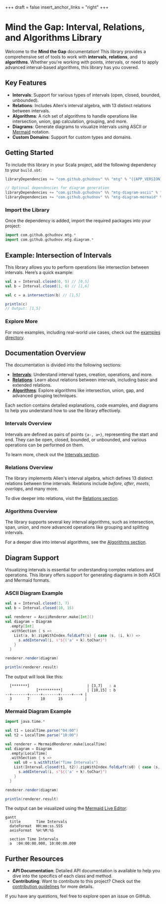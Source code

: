 +++
draft = false
insert_anchor_links = "right"
+++

# Mind the Gap: Interval, Relations, and Algorithms Library

Welcome to the **Mind the Gap** documentation! This library provides a comprehensive set of tools to work with **intervals**, **relations**, and **algorithms**. Whether you're working with points, intervals, or need to apply advanced interval-based algorithms, this library has you covered.

## Key Features

- **Intervals**: Support for various types of intervals (open, closed, bounded, unbounded).
- **Relations**: Includes Allen's interval algebra, with 13 distinct relations between intervals.
- **Algorithms**: A rich set of algorithms to handle operations like intersection, union, gap calculation, grouping, and more.
- **Diagrams**: Generate diagrams to visualize intervals using ASCII or [Mermaid](https://mermaid.js.org/) notation.
- **Custom Domains**: Support for custom types and domains.

## Getting Started

To include this library in your Scala project, add the following dependency to your `build.sbt`:

```scala
libraryDependencies += "com.github.gchudnov" %% "mtg" % "{{APP_VERSION}}"

// Optional dependencies for diagram generation
libraryDependencies += "com.github.gchudnov" %% "mtg-diagram-ascii" % "{{APP_VERSION}}"   // ASCII diagrams
libraryDependencies += "com.github.gchudnov" %% "mtg-diagram-mermaid" % "{{APP_VERSION}}" // Mermaid diagrams
```

### Import the Library

Once the dependency is added, import the required packages into your project:

```scala
import com.github.gchudnov.mtg.*
import com.github.gchudnov.mtg.diagram.*
```

## Example: Intersection of Intervals

This library allows you to perform operations like intersection between intervals. Here’s a quick example:

```scala
val a = Interval.closed(0, 5) // [0,5]
val b = Interval.closed(1, 6) // [1,6]

val c = a.intersection(b) // [1,5]

println(c)
// Output: [1,5]
```

### Explore More

For more examples, including real-world use cases, check out the [examples directory](https://github.com/gchudnov/mindthegap/tree/main/examples/src/main/scala/com/github/gchudnov/examples).

## Documentation Overview

The documentation is divided into the following sections:

- **[Intervals](intervals/)**: Understand interval types, creation, operations, and more.
- **[Relations](relations/)**: Learn about relations between intervals, including basic and extended relations.
- **[Algorithms](algorithms/)**: Explore algorithms like intersection, union, gap, and advanced grouping techniques.

Each section contains detailed explanations, code examples, and diagrams to help you understand how to use the library effectively.

### Intervals Overview

Intervals are defined as pairs of points `{a-, a+}`, representing the start and end. They can be open, closed, bounded, or unbounded, and various operations can be performed on them.

To learn more, check out the [Intervals section](intervals/).

### Relations Overview

The library implements Allen's interval algebra, which defines 13 distinct relations between time intervals. Relations include _before_, _after_, _meets_, _overlaps_, and many more.

To dive deeper into relations, visit the [Relations section](relations/).

### Algorithms Overview

The library supports several key interval algorithms, such as intersection, span, union, and more advanced operations like grouping and splitting intervals.

For a deeper dive into interval algorithms, see the [Algorithms section](algorithms/).

## Diagram Support

Visualizing intervals is essential for understanding complex relations and operations. This library offers support for generating diagrams in both ASCII and Mermaid formats.

### ASCII Diagram Example

```scala
val a = Interval.closed(3, 7)
val b = Interval.closed(10, 15)

val renderer = AsciiRenderer.make[Int]()
val diagram = Diagram
  .empty[Int]
  .withSection { s =>
    List(a, b).zipWithIndex.foldLeft(s) { case (s, (i, k)) =>
      s.addInterval(i, s"${('a' + k).toChar}")
    }
  }

renderer.render(diagram)

println(renderer.result)
```

The output will look like this:

```text
  [*******]                          | [3,7]   : a
              [**********]           | [10,15] : b
--+-------+-----+-------+-----+---+ |
  3       7     10      15          |
```

### Mermaid Diagram Example

```scala
import java.time.*

val t1 = LocalTime.parse("04:00")
val t2 = LocalTime.parse("10:00")

val renderer = MermaidRenderer.make[LocalTime]
val diagram = Diagram
  .empty[LocalTime]
  .withSection { s =>
    val s0 = s.withTitle("Time Intervals")
    List(Interval.closed(t1, t2)).zipWithIndex.foldLeft(s0) { case (s, (i, k)) =>
      s.addInterval(i, s"${('a' + k).toChar}")
    }
  }

renderer.render(diagram)

println(renderer.result)
```

The output can be visualized using the [Mermaid Live Editor](https://mermaid.live):

```mermaid
gantt
  title       Time Intervals
  dateFormat  HH:mm:ss.SSS
  axisFormat  %H:%M:%S

  section Time Intervals
  a  :04:00:00.000, 10:00:00.000
```

## Further Resources

- **API Documentation**: Detailed API documentation is available to help you dive into the specifics of each class and method.
- **Contributing**: Want to contribute to this project? Check out the [contribution guidelines](https://github.com/gchudnov/mindthegap/blob/main/CONTRIBUTING.md) for more details.

If you have any questions, feel free to explore open an issue on GitHub.
